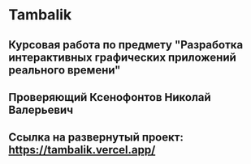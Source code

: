 # Tambalik

## Курсовая работа по предмету "Разработка интерактивных графических приложений реального времени"

## Проверяющий Ксенофонтов Николай Валерьевич


## Ссылка на развернутый проект: https://tambalik.vercel.app/

